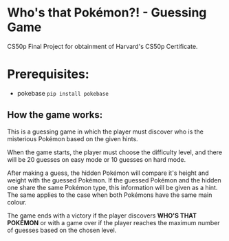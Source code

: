 # Who's that Pokémon?! -  Guessing Game
CS50p Final Project for obtainment of Harvard's CS50p Certificate.

# Prerequisites:
- pokebase
`pip install pokebase`

## How the game works:
This is a guessing game in which the player must discover who is the misterious Pokémon based on the given hints.

When the game starts, the player must choose the difficulty level, and there will be 20 guesses on easy mode or 10 guesses on hard mode.

After making a guess, the hidden Pokémon will compare it's height and weight with the guessed Pokémon.
If the guessed Pokémon and the hidden one share the same Pokémon type, this information will be given as a hint. The same applies to the case when both Pokémons have the same main colour.

The game ends with a victory if the player discovers **WHO'S THAT POKÉMON** or with a game over if the player reaches the maximum number of guesses based on the chosen level.
